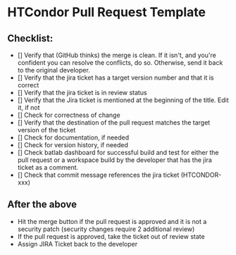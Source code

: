 # HTCondor Pull Request Template

## Checklist:

- [] Verify that (GitHub thinks) the merge is clean. If it isn't, and you're confident you can resolve the conflicts, do so. Otherwise, send it back to the original developer.
- [] Verify that the jira ticket has a target version number and that it is correct
- [] Verify that the jira ticket is in review status
- [] Verify that the Jira ticket is mentioned at the beginning of the title. Edit it, if not
- [] Check for correctness of change
- [] Verify that the destination of the pull request matches the target version of the ticket
- [] Check for documentation, if needed
- [] Check for version history, if needed
- [] Check batlab dashboard for successful build and test for either the pull request or a workspace build by the developer that has the jira ticket as a comment.
- [] Check that commit message references the jira ticket (HTCONDOR-xxx)

## After the above
- Hit the merge button if the pull request is approved and it is not a security patch (security changes require 2 additional review)
- If the pull request is approved, take the ticket out of review state
- Assign JIRA Ticket back to the developer
